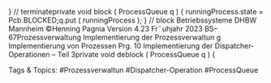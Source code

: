 } // terminateprivate void block ( ProcessQueue q ) {
runningProcess.state = Pcb.BLOCKED;q.put ( runningProcess );
} // block
Betriebssysteme DHBW Mannheim ©Henning Pagnia Version 4.23 Fr¨uhjahr 2023 BS–67Prozessverwaltung Implementierung der Prozessverwaltun g Implementierung von Prozessen
Prg. 10 Implementierung der Dispatcher-Operationen – Teil 3private void deblock ( ProcessQueue q ) {

   Tags & Topics:
   #Prozessverwaltun
   #Dispatcher-Operation
   #ProcessQueue